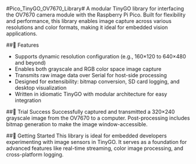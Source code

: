 #Pico_TinyGO_OV7670_Library#
A modular TinyGO library for interfacing the OV7670 camera module with the Raspberry Pi Pico. Built for flexibility and performance, this library enables image capture across various resolutions and color formats, making it ideal for embedded vision applications.

##📸 Features
- Supports dynamic resolution configuration (e.g., 160×120 to 640×480 and beyond)
- Enables both grayscale and RGB color space image capture
- Transmits raw image data over Serial for host-side processing
- Designed for extensibility: bitmap conversion, SD card logging, and desktop visualization
- Written in idiomatic TinyGO with modular architecture for easy integration

##🚀 Trial Success
Successfully captured and transmitted a 320×240 grayscale image from the OV7670 to a computer. Post-processing includes bitmap generation to make the image window-accessible.

##🔧 Getting Started
This library is ideal for embedded developers experimenting with image sensors in TinyGO. It serves as a foundation for advanced features like real-time streaming, color image processing, and cross-platform logging.
